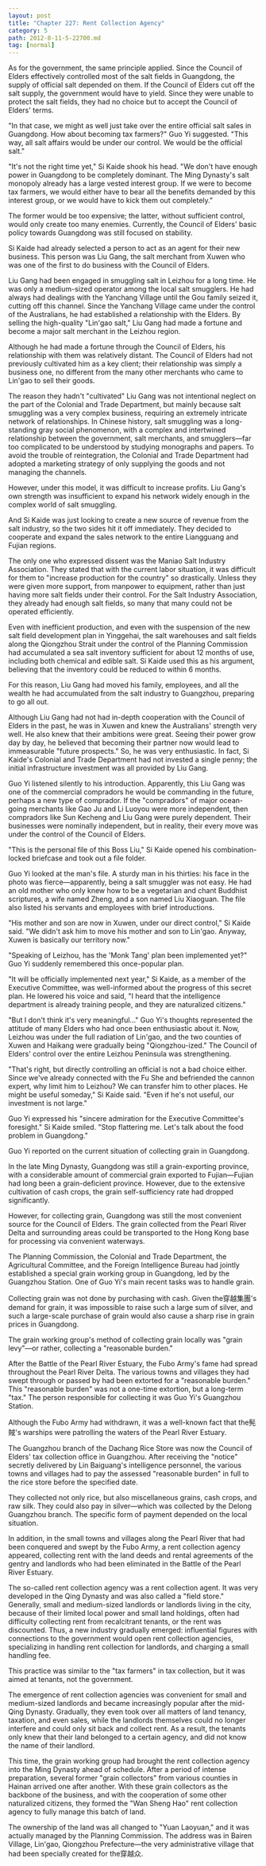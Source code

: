 ```yaml
---
layout: post
title: "Chapter 227: Rent Collection Agency"
category: 5
path: 2012-8-11-5-22700.md
tag: [normal]
---
```


As for the government, the same principle applied. Since the Council of Elders effectively controlled most of the salt fields in Guangdong, the supply of official salt depended on them. If the Council of Elders cut off the salt supply, the government would have to yield. Since they were unable to protect the salt fields, they had no choice but to accept the Council of Elders' terms.

"In that case, we might as well just take over the entire official salt sales in Guangdong. How about becoming tax farmers?" Guo Yi suggested. "This way, all salt affairs would be under our control. We would be the official salt."

"It's not the right time yet," Si Kaide shook his head. "We don't have enough power in Guangdong to be completely dominant. The Ming Dynasty's salt monopoly already has a large vested interest group. If we were to become tax farmers, we would either have to bear all the benefits demanded by this interest group, or we would have to kick them out completely."

The former would be too expensive; the latter, without sufficient control, would only create too many enemies. Currently, the Council of Elders' basic policy towards Guangdong was still focused on stability.

Si Kaide had already selected a person to act as an agent for their new business. This person was Liu Gang, the salt merchant from Xuwen who was one of the first to do business with the Council of Elders.

Liu Gang had been engaged in smuggling salt in Leizhou for a long time. He was only a medium-sized operator among the local salt smugglers. He had always had dealings with the Yanchang Village until the Gou family seized it, cutting off this channel. Since the Yanchang Village came under the control of the Australians, he had established a relationship with the Elders. By selling the high-quality "Lin'gao salt," Liu Gang had made a fortune and become a major salt merchant in the Leizhou region.

Although he had made a fortune through the Council of Elders, his relationship with them was relatively distant. The Council of Elders had not previously cultivated him as a key client; their relationship was simply a business one, no different from the many other merchants who came to Lin'gao to sell their goods.

The reason they hadn't "cultivated" Liu Gang was not intentional neglect on the part of the Colonial and Trade Department, but mainly because salt smuggling was a very complex business, requiring an extremely intricate network of relationships. In Chinese history, salt smuggling was a long-standing gray social phenomenon, with a complex and intertwined relationship between the government, salt merchants, and smugglers—far too complicated to be understood by studying monographs and papers. To avoid the trouble of reintegration, the Colonial and Trade Department had adopted a marketing strategy of only supplying the goods and not managing the channels.

However, under this model, it was difficult to increase profits. Liu Gang's own strength was insufficient to expand his network widely enough in the complex world of salt smuggling.

And Si Kaide was just looking to create a new source of revenue from the salt industry, so the two sides hit it off immediately. They decided to cooperate and expand the sales network to the entire Liangguang and Fujian regions.

The only one who expressed dissent was the Maniao Salt Industry Association. They stated that with the current labor situation, it was difficult for them to "increase production for the country" so drastically. Unless they were given more support, from manpower to equipment, rather than just having more salt fields under their control. For the Salt Industry Association, they already had enough salt fields, so many that many could not be operated efficiently.

Even with inefficient production, and even with the suspension of the new salt field development plan in Yinggehai, the salt warehouses and salt fields along the Qiongzhou Strait under the control of the Planning Commission had accumulated a sea salt inventory sufficient for about 12 months of use, including both chemical and edible salt. Si Kaide used this as his argument, believing that the inventory could be reduced to within 6 months.

For this reason, Liu Gang had moved his family, employees, and all the wealth he had accumulated from the salt industry to Guangzhou, preparing to go all out.

Although Liu Gang had not had in-depth cooperation with the Council of Elders in the past, he was in Xuwen and knew the Australians' strength very well. He also knew that their ambitions were great. Seeing their power grow day by day, he believed that becoming their partner now would lead to immeasurable "future prospects." So, he was very enthusiastic. In fact, Si Kaide's Colonial and Trade Department had not invested a single penny; the initial infrastructure investment was all provided by Liu Gang.

Guo Yi listened silently to his introduction. Apparently, this Liu Gang was one of the commercial compradors he would be commanding in the future, perhaps a new type of comprador. If the "compradors" of major ocean-going merchants like Gao Ju and Li Luoyou were more independent, then compradors like Sun Kecheng and Liu Gang were purely dependent. Their businesses were nominally independent, but in reality, their every move was under the control of the Council of Elders.

"This is the personal file of this Boss Liu," Si Kaide opened his combination-locked briefcase and took out a file folder.

Guo Yi looked at the man's file. A sturdy man in his thirties: his face in the photo was fierce—apparently, being a salt smuggler was not easy. He had an old mother who only knew how to be a vegetarian and chant Buddhist scriptures, a wife named Zheng, and a son named Liu Xiaoguan. The file also listed his servants and employees with brief introductions.

"His mother and son are now in Xuwen, under our direct control," Si Kaide said. "We didn't ask him to move his mother and son to Lin'gao. Anyway, Xuwen is basically our territory now."

"Speaking of Leizhou, has the 'Monk Tang' plan been implemented yet?" Guo Yi suddenly remembered this once-popular plan.

"It will be officially implemented next year," Si Kaide, as a member of the Executive Committee, was well-informed about the progress of this secret plan. He lowered his voice and said, "I heard that the intelligence department is already training people, and they are naturalized citizens."

"But I don't think it's very meaningful..." Guo Yi's thoughts represented the attitude of many Elders who had once been enthusiastic about it. Now, Leizhou was under the full radiation of Lin'gao, and the two counties of Xuwen and Haikang were gradually being "Qiongzhou-ized." The Council of Elders' control over the entire Leizhou Peninsula was strengthening.

"That's right, but directly controlling an official is not a bad choice either. Since we've already connected with the Fu She and befriended the cannon expert, why limit him to Leizhou? We can transfer him to other places. He might be useful someday," Si Kaide said. "Even if he's not useful, our investment is not large."

Guo Yi expressed his "sincere admiration for the Executive Committee's foresight." Si Kaide smiled. "Stop flattering me. Let's talk about the food problem in Guangdong."

Guo Yi reported on the current situation of collecting grain in Guangdong.

In the late Ming Dynasty, Guangdong was still a grain-exporting province, with a considerable amount of commercial grain exported to Fujian—Fujian had long been a grain-deficient province. However, due to the extensive cultivation of cash crops, the grain self-sufficiency rate had dropped significantly.

However, for collecting grain, Guangdong was still the most convenient source for the Council of Elders. The grain collected from the Pearl River Delta and surrounding areas could be transported to the Hong Kong base for processing via convenient waterways.

The Planning Commission, the Colonial and Trade Department, the Agricultural Committee, and the Foreign Intelligence Bureau had jointly established a special grain working group in Guangdong, led by the Guangzhou Station. One of Guo Yi's main recent tasks was to handle grain.

Collecting grain was not done by purchasing with cash. Given the穿越集團's demand for grain, it was impossible to raise such a large sum of silver, and such a large-scale purchase of grain would also cause a sharp rise in grain prices in Guangdong.

The grain working group's method of collecting grain locally was "grain levy"—or rather, collecting a "reasonable burden."

After the Battle of the Pearl River Estuary, the Fubo Army's fame had spread throughout the Pearl River Delta. The various towns and villages they had swept through or passed by had been extorted for a "reasonable burden." This "reasonable burden" was not a one-time extortion, but a long-term "tax." The person responsible for collecting it was Guo Yi's Guangzhou Station.

Although the Fubo Army had withdrawn, it was a well-known fact that the髡賊's warships were patrolling the waters of the Pearl River Estuary.

The Guangzhou branch of the Dachang Rice Store was now the Council of Elders' tax collection office in Guangzhou. After receiving the "notice" secretly delivered by Lin Baiguang's intelligence personnel, the various towns and villages had to pay the assessed "reasonable burden" in full to the rice store before the specified date.

They collected not only rice, but also miscellaneous grains, cash crops, and raw silk. They could also pay in silver—which was collected by the Delong Guangzhou branch. The specific form of payment depended on the local situation.

In addition, in the small towns and villages along the Pearl River that had been conquered and swept by the Fubo Army, a rent collection agency appeared, collecting rent with the land deeds and rental agreements of the gentry and landlords who had been eliminated in the Battle of the Pearl River Estuary.

The so-called rent collection agency was a rent collection agent. It was very developed in the Qing Dynasty and was also called a "field store." Generally, small and medium-sized landlords or landlords living in the city, because of their limited local power and small land holdings, often had difficulty collecting rent from recalcitrant tenants, or the rent was discounted. Thus, a new industry gradually emerged: influential figures with connections to the government would open rent collection agencies, specializing in handling rent collection for landlords, and charging a small handling fee.

This practice was similar to the "tax farmers" in tax collection, but it was aimed at tenants, not the government.

The emergence of rent collection agencies was convenient for small and medium-sized landlords and became increasingly popular after the mid-Qing Dynasty. Gradually, they even took over all matters of land tenancy, taxation, and even sales, while the landlords themselves could no longer interfere and could only sit back and collect rent. As a result, the tenants only knew that their land belonged to a certain agency, and did not know the name of their landlord.

This time, the grain working group had brought the rent collection agency into the Ming Dynasty ahead of schedule. After a period of intense preparation, several former "grain collectors" from various counties in Hainan arrived one after another. With these grain collectors as the backbone of the business, and with the cooperation of some other naturalized citizens, they formed the "Wan Sheng Hao" rent collection agency to fully manage this batch of land.

The ownership of the land was all changed to "Yuan Laoyuan," and it was actually managed by the Planning Commission. The address was in Bairen Village, Lin'gao, Qiongzhou Prefecture—the very administrative village that had been specially created for the穿越众.
